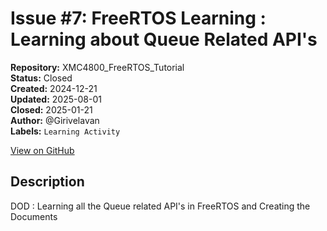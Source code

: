 # Issue #7: FreeRTOS Learning : Learning about Queue Related API's

**Repository:** XMC4800_FreeRTOS_Tutorial  
**Status:** Closed  
**Created:** 2024-12-21  
**Updated:** 2025-08-01  
**Closed:** 2025-01-21  
**Author:** @Girivelavan  
**Labels:** `Learning Activity`  

[View on GitHub](https://github.com/Simtestlab/XMC4800_FreeRTOS_Tutorial/issues/7)

## Description

DOD : Learning all the Queue related API's in FreeRTOS and Creating the Documents
